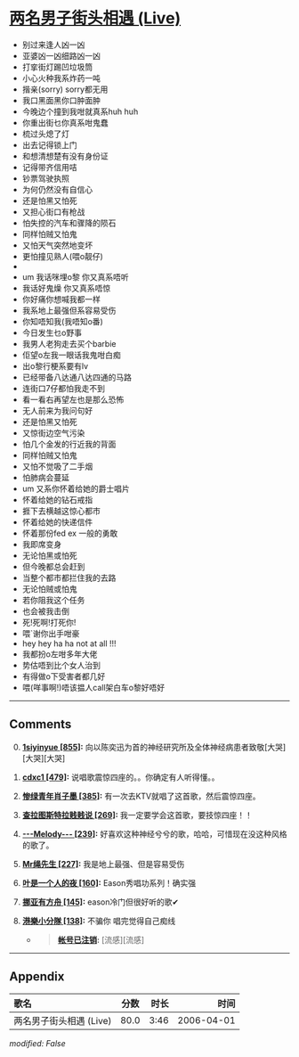 # [两名男子街头相遇 (Live)](https://music.163.com/song?id=65828)

* 别过来逢人凶一凶
* 亚婆凶一凶细路凶一凶
* 打挛街灯踢凹垃圾筒
* 小心火种我系炸药一吨
* 揩亲(sorry) sorry都无用
* 我口黑面黑你口肿面肿
* 今晚边个撞到我咁就真系huh huh
* 你重出街乜你真系咁鬼蠢
* 梳过头熄了灯
* 出去记得锁上门
* 和想清想楚有没有身份证
* 记得带齐信用咭
* 钞票驾驶执照
* 为何仍然没有自信心
* 还是怕黑又怕死
* 又担心街口有枪战
* 怕失控的汽车和骤降的陨石
* 同样怕贼又怕鬼
* 又怕天气突然地变坏
* 更怕撞见熟人(喂o靓仔)
* 
* um 我话咪埋o黎 你又真系唔听
* 我话好鬼燥 你又真系唔惊
* 你好痛你想喊我都一样
* 我系地上最强但系容易受伤
* 你知唔知我(我唔知o番)
* 今日发生乜o野事
* 我男人老狗走去买个barbie
* 佢望o左我一眼话我鬼咁白痴
* 出o黎行梗系要有lv
* 已经带备八达通八达四通的马路
* 连街口7仔都怕我走不到
* 看一看右再望左也是那么恐怖
* 无人前来为我问句好
* 还是怕黑又怕死
* 又惊街边空气污染
* 怕几个金发的行近我的背面
* 同样怕贼又怕鬼
* 又怕不觉吸了二手烟
* 怕肺病会蔓延
* um 又系你怀着给她的爵士唱片
* 怀着给她的钻石戒指
* 捱下去横越这惊心都市
* 怀着给她的快递信件
* 怀着那份fed ex 一般的勇敢
* 我即席变身
* 无论怕黑或怕死
* 但今晚都总会赶到
* 当整个都市都拦住我的去路
* 无论怕贼或怕鬼
* 若你阻我这个任务
* 也会被我击倒
* 死!死啊!打死你!
* 喂`谢你出手咁豪
* hey hey ha ha not at all !!!
* 我都扮o左咁多年大佬
* 势估唔到比个女人治到
* 有得做o下受害者都几好
* 喂(咩事啊!)唔该揾人call架白车o黎好唔好


---

## Comments
0. **[1siyinyue \[855\]](https://music.163.com/#/user/home?id=42907169):** 向以陈奕迅为首的神经研究所及全体神经病患者致敬[大哭][大哭][大哭]

1. **[cdxc1 \[479\]](https://music.163.com/#/user/home?id=32053710):** 说唱歌震惊四座的。。你确定有人听得懂。。

2. **[惨绿青年肖子墨 \[385\]](https://music.163.com/#/user/home?id=65406090):** 有一次去KTV就唱了这首歌，然后震惊四座。

3. **[查拉图斯特拉贱贱说 \[269\]](https://music.163.com/#/user/home?id=100490058):** 我一定要学会这首歌，要技惊四座！！

4. **[---Melody--- \[239\]](https://music.163.com/#/user/home?id=77324381):** 好喜欢这种神经兮兮的歌，哈哈，可惜现在没这种风格的歌了。

5. **[Mr绳先生 \[227\]](https://music.163.com/#/user/home?id=27246446):** 我是地上最强、但是容易受伤

6. **[叶是一个人的夜 \[160\]](https://music.163.com/#/user/home?id=42159661):** Eason秀唱功系列！确实强

7. **[挪亚有方舟 \[145\]](https://music.163.com/#/user/home?id=17906192):** eason冷门但很好听的歌✔

8. **[港樂小分隊 \[138\]](https://music.163.com/#/user/home?id=47134209):** 不骗你 唱完觉得自己痴线
	* > **[帐号已注销](https://music.163.com/#/user/home?id=37546631):** [流感][流感]



---

## Appendix

|歌名|分数|时长|时间|
|:---|:---:|---:|---:|
|两名男子街头相遇 (Live)|80.0|3:46|2006-04-01

*modified: False*